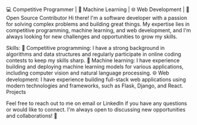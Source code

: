 💻 Competitive Programmer | 🤖 Machine Learning | 🌐 Web Development | 💜 Open Source Contributor
Hi there! I'm a software developer with a passion for solving complex problems and building great things. My expertise lies in competitive programming, machine learning, and web development, and I'm always looking for new challenges and opportunities to grow my skills.

Skills:
💪 Competitive programming: I have a strong background in algorithms and data structures and regularly participate in online coding contests to keep my skills sharp.
🤖 Machine learning: I have experience building and deploying machine learning models for various applications, including computer vision and natural language processing.
🌐 Web development: I have experience building full-stack web applications using modern technologies and frameworks, such as Flask, Django, and React.
Projects

Feel free to reach out to me on email or LinkedIn if you have any questions or would like to connect. I'm always open to discussing new opportunities and collaborations! 🤝
